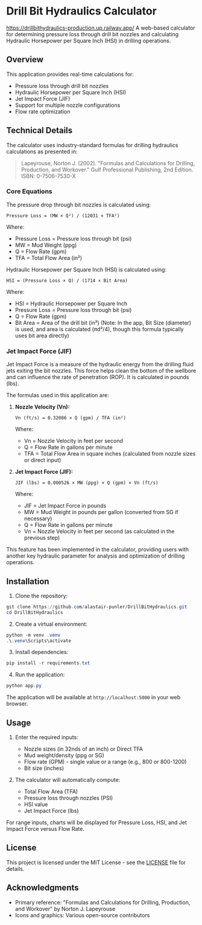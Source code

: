 ﻿# Drill Bit Hydraulics Calculator
https://drillbithydraulics-production.up.railway.app/
A web-based calculator for determining pressure loss through drill bit nozzles and calculating Hydraulic Horsepower per Square Inch (HSI) in drilling operations.

## Overview

This application provides real-time calculations for:
- Pressure loss through drill bit nozzles
- Hydraulic Horsepower per Square Inch (HSI)
- Jet Impact Force (JIF)
- Support for multiple nozzle configurations
- Flow rate optimization


## Technical Details

The calculator uses industry-standard formulas for drilling hydraulics calculations as presented in:

> Lapeyrouse, Norton J. (2002). "Formulas and Calculations for Drilling, Production, and Workover." Gulf Professional Publishing, 2nd Edition. ISBN: 0-7506-7530-X

### Core Equations

The pressure drop through bit nozzles is calculated using:

```
Pressure Loss = (MW × Q²) / (12031 × TFA²)
```

Where:
- Pressure Loss = Pressure loss through bit (psi)
- MW = Mud Weight (ppg)
- Q = Flow Rate (gpm)
- TFA = Total Flow Area (in²)

Hydraulic Horsepower per Square Inch (HSI) is calculated using:

```
HSI = (Pressure Loss × Q) / (1714 × Bit Area)
```

Where:
- HSI = Hydraulic Horsepower per Square Inch
- Pressure Loss = Pressure loss through bit (psi)
- Q = Flow Rate (gpm)
- Bit Area = Area of the drill bit (in²) (Note: In the app, Bit Size (diameter) is used, and area is calculated (πd²/4), though this formula typically uses bit area directly)

### Jet Impact Force (JIF)

Jet Impact Force is a measure of the hydraulic energy from the drilling fluid jets exiting the bit nozzles. This force helps clean the bottom of the wellbore and can influence the rate of penetration (ROP). It is calculated in pounds (lbs).

The formulas used in this application are:

1.  **Nozzle Velocity (Vn):**
    ```
    Vn (ft/s) = 0.32086 × Q (gpm) / TFA (in²)
    ```
    Where:
    - Vn = Nozzle Velocity in feet per second
    - Q = Flow Rate in gallons per minute
    - TFA = Total Flow Area in square inches (calculated from nozzle sizes or direct input)

2.  **Jet Impact Force (JIF):**
    ```
    JIF (lbs) = 0.000526 × MW (ppg) × Q (gpm) × Vn (ft/s)
    ```
    Where:
    - JIF = Jet Impact Force in pounds
    - MW = Mud Weight in pounds per gallon (converted from SG if necessary)
    - Q = Flow Rate in gallons per minute
    - Vn = Nozzle Velocity in feet per second (as calculated in the previous step)

This feature has been implemented in the calculator, providing users with another key hydraulic parameter for analysis and optimization of drilling operations.

## Installation

1. Clone the repository:
```powershell
git clone https://github.com/alastair-punler/DrillBitHydraulics.git
cd DrillBitHydraulics
```

2. Create a virtual environment:
```powershell
python -m venv .venv
.\.venv\Scripts\activate
```

3. Install dependencies:
```powershell
pip install -r requirements.txt
```

4. Run the application:
```powershell
python app.py
```

The application will be available at `http://localhost:5000` in your web browser.

## Usage

1. Enter the required inputs:
   - Nozzle sizes (in 32nds of an inch) or Direct TFA
   - Mud weight/density (ppg or SG)
   - Flow rate (GPM) - single value or a range (e.g., 800 or 800-1200)
   - Bit size (inches)

2. The calculator will automatically compute:
   - Total Flow Area (TFA)
   - Pressure loss through nozzles (PSI)
   - HSI value
   - Jet Impact Force (lbs)

For range inputs, charts will be displayed for Pressure Loss, HSI, and Jet Impact Force versus Flow Rate.

## License

This project is licensed under the MIT License - see the [LICENSE](LICENSE) file for details.

## Acknowledgments

- Primary reference: "Formulas and Calculations for Drilling, Production, and Workover" by Norton J. Lapeyrouse
- Icons and graphics: Various open-source contributors
